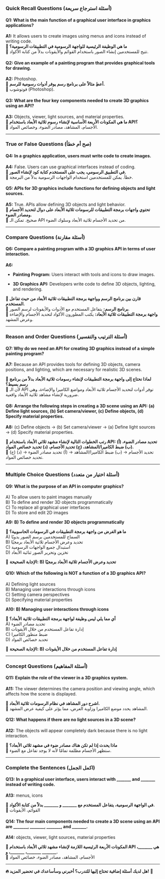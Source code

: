 ### **Quick Recall Questions (أسئلة استرجاع سريعة)**

#### **Q1: What is the main function of a graphical user interface in graphics applications?**

**A1:** It allows users to create images using menus and icons instead of writing code.  
**🔹 ما هي الوظيفة الرئيسية للواجهة الرسومية في التطبيقات الرسومية؟**  
🔸 تتيح للمستخدمين إنشاء الصور باستخدام القوائم والأيقونات بدلاً من كتابة الأكواد.

#### **Q2: Give an example of a painting program that provides graphical tools for drawing.**

**A2:** Photoshop.  
**🔹 أعطِ مثالاً على برنامج رسم يوفر أدوات رسومية للرسم.**  
🔸 فوتوشوب (Photoshop).

#### **Q3: What are the four key components needed to create 3D graphics using an API?**

**A3:** Objects, viewer, light sources, and material properties.  
**🔹 ما هي المكونات الأربعة الأساسية لإنشاء رسوم ثلاثية الأبعاد باستخدام API؟**  
🔸 الأجسام، المشاهد، مصادر الضوء، وخصائص المواد.

---

### **True or False Questions (صح أم خطأ)**

#### **Q4: In a graphics application, users must write code to create images.**

**A4:** False. Users can use graphical interfaces instead of coding.  
**🔹 في التطبيق الرسومي، يجب على المستخدم كتابة كود لإنشاء الصور.**  
🔸 خطأ. يمكن للمستخدمين استخدام الواجهات الرسومية بدلاً من البرمجة.

#### **Q5: APIs for 3D graphics include functions for defining objects and light sources.**

**A5:** True. APIs allow defining 3D objects and light behavior.  
**🔹 تحتوي واجهات برمجة التطبيقات للرسومات ثلاثية الأبعاد على دوال لتحديد الأجسام ومصادر الضوء.**  
🔸 صحيح. تمكن الـ API من تحديد الأجسام ثلاثية الأبعاد وسلوك الضوء.

---

### **Compare Questions (أسئلة مقارنة)**

#### **Q6: Compare a painting program with a 3D graphics API in terms of user interaction.**

**A6:**

- **Painting Program:** Users interact with tools and icons to draw images.
    
- **3D Graphics API:** Developers write code to define 3D objects, lighting, and rendering.
    

**🔹 قارن بين برنامج الرسم وواجهة برمجة التطبيقات ثلاثية الأبعاد من حيث تفاعل المستخدم.**  
🔸 **برنامج الرسم:** يتفاعل المستخدم مع الأدوات والأيقونات لرسم الصور.  
🔸 **واجهة برمجة التطبيقات ثلاثية الأبعاد:** يكتب المطورون الأكواد لتحديد الأجسام والإضاءة وعرض المشهد.

---

### **Reason and Order Questions (أسئلة الترتيب والتفسير)**

#### **Q7: Why do we need an API for creating 3D graphics instead of a simple painting program?**

**A7:** Because an API provides tools for defining 3D objects, camera positions, and lighting, which are necessary for realistic 3D scenes.

**🔹 لماذا نحتاج إلى واجهة برمجة التطبيقات لإنشاء رسومات ثلاثية الأبعاد بدلاً من برنامج رسم بسيط؟**  
🔸 لأن الـ API توفر أدوات لتحديد الأجسام ثلاثية الأبعاد ومواضع الكاميرا والإضاءة، وهي ضرورية لإنشاء مشاهد ثلاثية الأبعاد واقعية.

#### **Q8: Arrange the following steps in creating a 3D scene using an API: (a) Define light sources, (b) Set camera/viewer, (c) Define objects, (d) Specify material properties.**

**A8:** (c) Define objects → (b) Set camera/viewer → (a) Define light sources → (d) Specify material properties.

**🔹 رتب الخطوات التالية لإنشاء مشهد ثلاثي الأبعاد باستخدام API: (أ) تحديد مصادر الضوء، (ب) ضبط الكاميرا/المشاهد، (ج) تحديد الأجسام، (د) تحديد خصائص المواد.**  
🔸 (ج) تحديد الأجسام → (ب) ضبط الكاميرا/المشاهد → (أ) تحديد مصادر الضوء → (د) تحديد خصائص المواد.

---

### **Multiple Choice Questions (أسئلة اختيار من متعدد)**

#### **Q9: What is the purpose of an API in computer graphics?**

A) To allow users to paint images manually  
B) To define and render 3D objects programmatically  
C) To replace all graphical user interfaces  
D) To store and edit 2D images

**A9:** **B) To define and render 3D objects programmatically**

**🔹 ما هو الغرض من واجهة برمجة التطبيقات في الرسومات الحاسوبية؟**  
A) السماح للمستخدمين برسم الصور يدويًا  
B) تحديد وعرض الأجسام ثلاثية الأبعاد برمجيًا  
C) استبدال جميع الواجهات الرسومية  
D) تخزين وتحرير الصور ثنائية الأبعاد

🔸 **الإجابة الصحيحة:** **B) تحديد وعرض الأجسام ثلاثية الأبعاد برمجيًا**

#### **Q10: Which of the following is NOT a function of a 3D graphics API?**

A) Defining light sources  
B) Managing user interactions through icons  
C) Setting camera perspectives  
D) Specifying material properties

**A10:** **B) Managing user interactions through icons**

**🔹 أي مما يلي ليس وظيفة لواجهة برمجة التطبيقات ثلاثية الأبعاد؟**  
A) تحديد مصادر الضوء  
B) إدارة تفاعل المستخدم من خلال الأيقونات  
C) ضبط منظور الكاميرا  
D) تحديد خصائص المواد

🔸 **الإجابة الصحيحة:** **B) إدارة تفاعل المستخدم من خلال الأيقونات**

---

### **Concept Questions (أسئلة المفاهيم)**

#### **Q11: Explain the role of the viewer in a 3D graphics system.**

**A11:** The viewer determines the camera position and viewing angle, which affects how the scene is displayed.

**🔹 اشرح دور المشاهد في نظام الرسومات ثلاثية الأبعاد.**  
🔸 المشاهد يحدد موضع الكاميرا وزاوية العرض، مما يؤثر على كيفية عرض المشهد.

#### **Q12: What happens if there are no light sources in a 3D scene?**

**A12:** The objects will appear completely dark because there is no light interaction.

**🔹 ماذا يحدث إذا لم تكن هناك مصادر ضوء في مشهد ثلاثي الأبعاد؟**  
🔸 ستظهر الأجسام مظلمة تمامًا لأنه لا يوجد تفاعل مع الضوء.

---

### **Complete the Sentences (اكمل الجمل)**

#### **Q13: In a graphical user interface, users interact with _______ and _______ instead of writing code.**

**A13:** menus, icons

**🔹 في الواجهة الرسومية، يتفاعل المستخدم مع _______ و _______ بدلاً من كتابة الأكواد.**  
🔸 القوائم، الأيقونات

#### **Q14: The four main components needed to create a 3D scene using an API are _______, _______, _______, and _______.**

**A14:** objects, viewer, light sources, material properties

**🔹 المكونات الأربعة الرئيسية اللازمة لإنشاء مشهد ثلاثي الأبعاد باستخدام API هي _______، _______، _______، و _______.**  
🔸 الأجسام، المشاهد، مصادر الضوء، خصائص المواد

---

**🔥 هل لديك أسئلة إضافية تحتاج إليها للتدرب؟ أخبرني وسأساعدك في تحضير المزيد!** 🚀